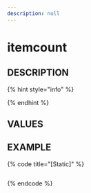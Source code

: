 ```yaml
---
description: null
---
```


# itemcount

## DESCRIPTION

{% hint style="info" %}

{% endhint %}

## VALUES

## EXAMPLE

{% code title="\[Static\]" %}
```markup

```
{% endcode %}

